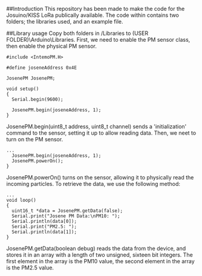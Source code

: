 ##Introduction
This repository has been made to make the code for the Josuino/KISS LoRa publically available.
The code within contains two folders; the libraries used, and an example file. 

##Library usage
Copy both folders in /Libraries to (USER FOLDER)\Arduino\Libraries.
First, we need to enable the PM sensor class, then enable the physical PM sensor.
```
#include <IntemoPM.H>

#define joseneAddress 0x4E

JosenePM JosenePM;

void setup()
{
  Serial.begin(9600);

  JosenePM.begin(joseneAddress, 1);
}
```
JosenePM.begin(uint8_t address, uint8_t channel) sends a 'initialization' command to the sensor, setting it up to allow reading data.
Then, we neet to turn on the PM sensor.
```
...
  JosenePM.begin(joseneAddress, 1);
  JosenePM.powerOn();
}
```
JosenePM.powerOn() turns on the sensor, allowing it to physically read the incoming particles. To retrieve the data, we use the following method:
```
...
void loop()
{
  uint16_t *data = JosenePM.getData(false);
  Serial.print("Josene PM Data:\nPM10: ");
  Serial.println(data[0]);
  Serial.print("PM2.5: ");
  Serial.println(data[1]);
}
```
JosenePM.getData(boolean debug) reads the data from the device, and stores it in an array with a length of two unsigned, sixteen bit integers. The first element in the array is the PM10 value, the second element in the array is the PM2.5 value.
